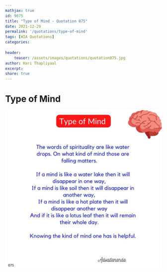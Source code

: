 ```yaml
---
mathjax: true
id: 9075
title: "Type of Mind - Quotation 075"
date: 2021-12-29
permalink: '/quotations/type-of-mind'
tags: [WIA Quotations] 
categories: 

header:
    teaser: /assets/images/quotations/quotation075.jpg
author: Hari Thapliyaal 
excerpt:
share: true 
---
```


# Type of Mind

![Type of Mind](/assets/images/quotations/quotation075.jpg)
